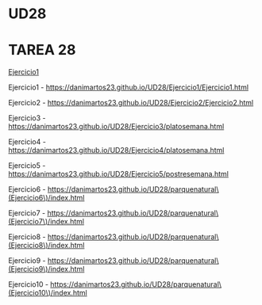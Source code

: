 # UD28
<h1> TAREA 28</h1>
<a href="https://danimartos23.github.io/UD28/Ejercicio1/Ejercicio1.html"> Ejercicio1</a>

Ejercicio1 - https://danimartos23.github.io/UD28/Ejercicio1/Ejercicio1.html

Ejercicio2 - https://danimartos23.github.io/UD28/Ejercicio2/Ejercicio2.html

Ejercicio3 - https://danimartos23.github.io/UD28/Ejercicio3/platosemana.html

Ejercicio4 - https://danimartos23.github.io/UD28/Ejercicio4/platosemana.html

Ejercicio5 - https://danimartos23.github.io/UD28/Ejercicio5/postresemana.html

Ejercicio6 - https://danimartos23.github.io/UD28/parquenatural\(Ejercicio6\)/index.html

Ejercicio7 - https://danimartos23.github.io/UD28/parquenatural\(Ejercicio7\)/index.html

Ejercicio8 - https://danimartos23.github.io/UD28/parquenatural\(Ejercicio8\)/index.html

Ejercicio9 - https://danimartos23.github.io/UD28/parquenatural\(Ejercicio9\)/index.html

Ejercicio10 - https://danimartos23.github.io/UD28/parquenatural\(Ejercicio10\)/index.html

